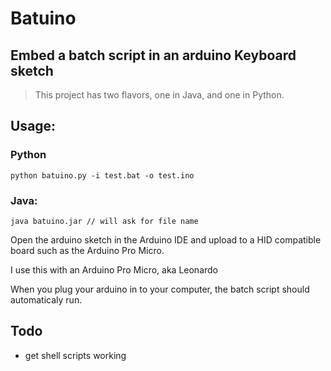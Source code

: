 # Batuino
## Embed a batch script in an arduino Keyboard sketch

> This project has two flavors, one in Java, and one in Python.

## Usage:
### Python
```console
python batuino.py -i test.bat -o test.ino
```

### Java:
```console
java batuino.jar // will ask for file name
```

Open the arduino sketch in the Arduino IDE and upload to a HID compatible board such as the Arduino Pro Micro.

I use this with an Arduino Pro Micro, aka Leonardo

When you plug your arduino in to your computer, the batch script should automaticaly run.

## Todo
-   get shell scripts working